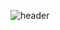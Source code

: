 ![header](https://capsule-render.vercel.app/api?type=cylinder&color=ade2f1&height=70&section=header&text=KimSeEun&fontSize=20&fontColor=324a51)


<!--![KimGaeun0806's GitHub stats](https://github-readme-stats.vercel.app/api?username=KimGaeun0806&show_icons=true&theme=buefy)-->







